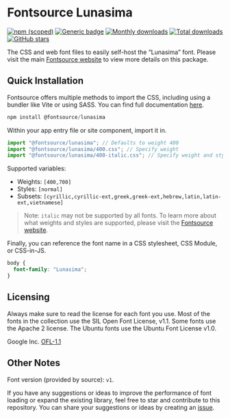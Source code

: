 # Fontsource Lunasima

[![npm (scoped)](https://img.shields.io/npm/v/@fontsource/lunasima?color=brightgreen)](https://www.npmjs.com/package/@fontsource/lunasima) [![Generic badge](https://img.shields.io/badge/fontsource-passing-brightgreen)](https://github.com/fontsource/fontsource) [![Monthly downloads](https://badgen.net/npm/dm/@fontsource/lunasima)](https://github.com/fontsource/fontsource) [![Total downloads](https://badgen.net/npm/dt/@fontsource/lunasima)](https://github.com/fontsource/fontsource) [![GitHub stars](https://img.shields.io/github/stars/fontsource/fontsource.svg?style=social&label=Star)](https://github.com/fontsource/fontsource/stargazers)

The CSS and web font files to easily self-host the “Lunasima” font. Please visit the main [Fontsource website](https://fontsource.org/fonts/lunasima) to view more details on this package.

## Quick Installation

Fontsource offers multiple methods to import the CSS, including using a bundler like Vite or using SASS. You can find full documentation [here](https://fontsource.org/docs/getting-started/introduction).

```javascript
npm install @fontsource/lunasima
```

Within your app entry file or site component, import it in.

```javascript
import "@fontsource/lunasima"; // Defaults to weight 400
import "@fontsource/lunasima/400.css"; // Specify weight
import "@fontsource/lunasima/400-italic.css"; // Specify weight and style
```

Supported variables:
- Weights: `[400,700]`
- Styles: `[normal]`
- Subsets: `[cyrillic,cyrillic-ext,greek,greek-ext,hebrew,latin,latin-ext,vietnamese]`

> Note: `italic` may not be supported by all fonts. To learn more about what weights and styles are supported, please visit the [Fontsource website](https://fontsource.org/fonts/lunasima).

Finally, you can reference the font name in a CSS stylesheet, CSS Module, or CSS-in-JS.

```css
body {
  font-family: "Lunasima";
}
```

## Licensing
Always make sure to read the license for each font you use. Most of the fonts in the collection use the SIL Open Font License, v1.1. Some fonts use the Apache 2 license. The Ubuntu fonts use the Ubuntu Font License v1.0.

Google Inc.
[OFL-1.1](http://scripts.sil.org/OFL)

## Other Notes
Font version (provided by source): `v1`.

If you have any suggestions or ideas to improve the performance of font loading or expand the existing library, feel free to star and contribute to this repository. You can share your suggestions or ideas by creating an [issue](https://github.com/fontsource/fontsource/issues).